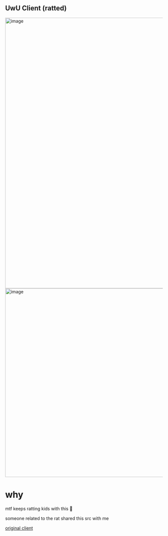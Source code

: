 ## UwU Client (ratted)

<img width="1423" height="862" alt="image" src="https://github.com/user-attachments/assets/215f158f-d46c-4cc4-97fb-5fae72a5ec69" />

<img width="599" height="601" alt="image" src="https://github.com/user-attachments/assets/a8904348-12e1-4dae-9eda-05a14442f46d" />

# why
mtf keeps ratting kids with this 🤣 

someone related to the rat shared this src with me

[original client](https://github.com/randomguy3725/MoonLight) 
